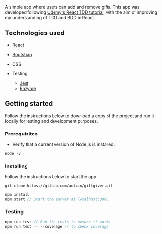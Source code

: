 A simple app where users can add and remove gifts. This app was developed following [Udemy's React TDD tutorial](https://www.udemy.com/react-tdd/learn/v4/t/lecture/7958262?start=0), with the aim of improving my understanding of TDD and BDD in React.

## Technologies used
  - [React](https://reactjs.org/)
  - [Bootstrap](https://getbootstrap.com/)
  - CSS
  
- Testing
  - [Jest](https://facebook.github.io/jest/)
  - [Enzyme](https://github.com/airbnb/enzyme)




## Getting started
Follow the instructions below to download a copy of the project and run it locally for testing and development purposes.

### Prerequisites
- Verify that a current version of Node.js is installed:
```javascript
node -v
```

### Installing
Follow the instructions below to start the app.
```
git clone https://github.com/antcin/giftgiver.git
```
```javascript
npm install
npm start // Start the server at localhost:3000
```

### Testing
```javascript
npm run test // Run the tests to ensure it works
npm run test -- --coverage // to check coverage
```
